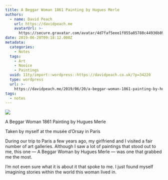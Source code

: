 ```yaml
---
title: A Beggar Woman 1861 Painting by Hugues Merle
authors:
  - name: David Peach
    url: https://davidpeach.me
    avatarUrl: >-
      https://secure.gravatar.com/avatar/4d7faf5eee1f055a85788c44936b8995eaab6dfb004e7854ec747ccb272e91ee?s=96&d=mm&r=g
date: 2019-06-20T09:18:12.000Z
metadata:
  categories:
    - Notes
  tags:
    - Art
    - Nooice
    - Paintings
  uuid: 11ty/import::wordpress::https://davidpeach.co.uk/?p=34220
  type: wordpress
  url: >-
    https://davidpeach.me/2019/06/20/a-beggar-woman-1861-painting-by-hugues-merle/
tags:
  - notes
---
```

[![](/assets/IMG_20150708_131523-scaled-EgGYvcejWzhR.jpg)](/assets/IMG_20150708_131523-scaled-EgGYvcejWzhR.jpg)

A Beggar Woman 1861 Painting by Hugues Merle

Taken by myself at the musée d’Orsay in Paris

During our trip to Paris a few years ago, my girlfriend and I visited a fair number of art galleries. Although I saw a lot of paintings that stood out to me, this one — A Beggar Woman by Hugues Merle — was one that grabbed me the most.

I’m not even sure what it is about it that spoke to me. I just found myself imagining stories within the world this woman lived in.